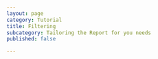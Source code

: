 ```yaml
---
layout: page
category: Tutorial
title: Filtering
subcategory: Tailoring the Report for you needs
published: false

---
```

